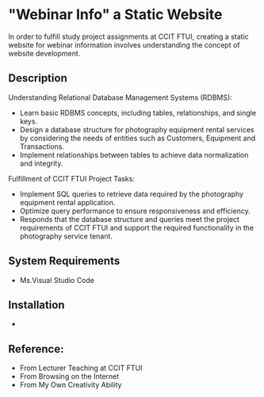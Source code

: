 # "Webinar Info" a Static Website
In order to fulfill study project assignments at CCIT FTUI, creating a static website for webinar information involves understanding the concept of website development.

## Description
Understanding Relational Database Management Systems (RDBMS):
- Learn basic RDBMS concepts, including tables, relationships, and single keys.
- Design a database structure for photography equipment rental services by considering the needs of entities such as Customers, Equipment and Transactions.
- Implement relationships between tables to achieve data normalization and integrity.

Fulfillment of CCIT FTUI Project Tasks:
- Implement SQL queries to retrieve data required by the photography equipment rental application.
- Optimize query performance to ensure responsiveness and efficiency.
- Responds that the database structure and queries meet the project requirements of CCIT FTUI and support the required functionality in the photography service tenant.

## System Requirements
- Ms.Visual Studio Code

## Installation
- 

## Reference:
- From Lecturer Teaching at CCIT FTUI
- From Browsing on the Internet
- From My Own Creativity Ability
